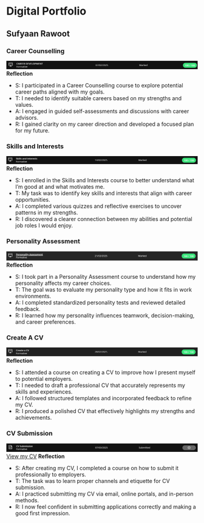 # Digital Portfolio
## Sufyaan Rawoot

### Career Counselling
![Career Counselling](CareerDevelopment.png)
**Reflection**
* S: I participated in a Career Counselling course to explore potential career paths aligned with my goals.
* T: I needed to identify suitable careers based on my strengths and values.
* A: I engaged in guided self-assessments and discussions with career advisors.
* R: I gained clarity on my career direction and developed a focused plan for my future.

### Skills and Interests
![Skills And Interests](SkillsAndInterests.png)
**Reflection**
* S: I enrolled in the Skills and Interests course to better understand what I’m good at and what motivates me.
* T: My task was to identify key skills and interests that align with career opportunities.
* A: I completed various quizzes and reflective exercises to uncover patterns in my strengths.
* R: I discovered a clearer connection between my abilities and potential job roles I would enjoy.

### Personality Assessment
![Personality Assessment](PersonalityAssessment.png)
**Reflection**
* S: I took part in a Personality Assessment course to understand how my personality affects my career choices.
* T: The goal was to evaluate my personality type and how it fits in work environments.
* A: I completed standardized personality tests and reviewed detailed feedback.
* R: I learned how my personality influences teamwork, decision-making, and career preferences.

### Create A CV
![Create A CV](CreateACV.png)
**Reflection**
* S: I attended a course on creating a CV to improve how I present myself to potential employers.
* T: I needed to draft a professional CV that accurately represents my skills and experiences.
* A: I followed structured templates and incorporated feedback to refine my CV.
* R: I produced a polished CV that effectively highlights my strengths and achievements.

### CV Submission
![CV Submission](CVSubmission.png)
[View my CV](./files/report.pdf)
**Reflection**
* S: After creating my CV, I completed a course on how to submit it professionally to employers.
* T: The task was to learn proper channels and etiquette for CV submission.
* A: I practiced submitting my CV via email, online portals, and in-person methods.
* R: I now feel confident in submitting applications correctly and making a good first impression.
